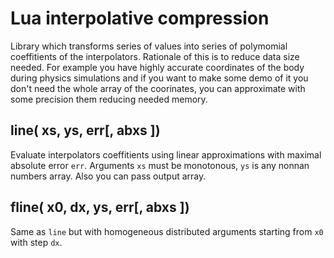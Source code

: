 Lua interpolative compression
=============================

Library which transforms series of values into series of polymomial coeffitients
of the interpolators. Rationale of this is to reduce data size needed. For
example you have highly accurate coordinates of the body during physics
simulations and if you want to make some demo of it you don't need the whole array
of the coorinates, you can approximate with some precision them reducing needed
memory.

line( xs, ys, err[, abxs ])
-------------------------

Evaluate interpolators coeffitients using linear approximations with maximal
absolute error `err`. Arguments `xs` must be monotonous, `ys` is any nonnan
numbers array. Also you can pass output array.

fline( x0, dx, ys, err[, abxs ])
--------------------------------

Same as `line` but with homogeneous distributed arguments starting from `x0`
with step `dx`.
